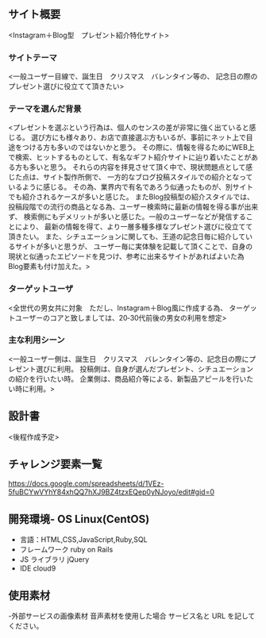 # <For you>

## サイト概要

<Instagram＋Blog型　プレゼント紹介特化サイト>

### サイトテーマ

<一般ユーザー目線で、誕生日　クリスマス　バレンタイン等の、
記念日の際のプレゼント選びに役立てて頂きたい>

### テーマを選んだ背景

<プレゼントを選ぶという行為は、個人のセンスの差が非常に強く出ていると感じる。
選び方にも様々あり、お店で直接選ぶ方もいるが、事前にネット上で目途をつける方も多いのではないかと思う。
その際に、情報を得るためにWEB上で検索、ヒットするものとして、有名なギフト紹介サイトに辿り着いたことがある方も多いと思う。
それらの内容を拝見させて頂く中で、現状問題点として感じた点は、サイト製作所側で、
一方的なブログ投稿スタイルでの紹介となっているように感じる。
その為、業界内で有名であろう似通ったものが、別サイトでも紹介されるケースが多いと感じた。
またBlog投稿型の紹介スタイルでは、投稿段階での流行の商品となる為、ユーザー検索時に最新の情報を得る事が出来ず、
検索側にもデメリットが多いと感じた。一般のユーザーなどが発信することにより、
最新の情報を得て、より一層多種多様なプレゼント選びに役立てて頂きたい。
また、シチュエーションに関しても、王道の記念日毎に紹介しているサイトが多いと思うが、
ユーザー毎に実体験を記載して頂くことで、自身の現状と似通ったエピソードを見つけ、参考に出来るサイトがあればよいた為Blog要素も付け加えた。>

### ターゲットユーザ

<全世代の男女共に対象　ただし、Instagram＋Blog風に作成する為、
ターゲットユーザーのコアと致しましては、20‐30代前後の男女の利用を想定>

### 主な利用シーン

<一般ユーザー側は、誕生日　クリスマス　バレンタイン等の、記念日の際にプレゼント選びに利用。
投稿側は、自身が選んだプレゼント、シチュエーションの紹介を行いたい時。
企業側は、商品紹介等による、新製品アピールを行いたい時に利用。>

## 設計書

<後程作成予定>

## チャレンジ要素一覧

<https://docs.google.com/spreadsheets/d/1VEz-5fuBCYwVYhY84xhQQ7hXJ9BZ4tzxEQep0yNJoyo/edit#gid=0>

## 開発環境- OS Linux(CentOS)

- 言語：HTML,CSS,JavaScript,Ruby,SQL
- フレームワーク ruby on Rails
- JS ライブラリ jQuery
- IDE cloud9

## 使用素材
-外部サービスの画像素材 音声素材を使用した場合 サービス名と URL を記してください。

